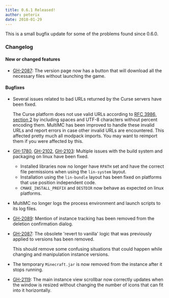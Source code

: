 ```yaml
---
title: 0.6.1 Released!
author: peterix
date: 2018-01-29
---
```


This is a small bugfix update for some of the problems found since 0.6.0.

### Changelog

#### New or changed features

- [GH-2087](https://github.com/MultiMC/Launcher/issues/2087): The version page now has a button that will download all the necessary files without launching the game.

#### Bugfixes

- Several issues related to bad URLs returned by the Curse servers have been fixed.

    The Curse platform does not use valid URLs according to [RFC 3986, section 2](https://tools.ietf.org/html/rfc3986#section-2) by including spaces and UTF-8 characters without percent encoding them.
    MultiMC has been improved to handle these invalid URLs and report errors in case other invalid URLs are encountered.
    This affected pretty much all modpack imports. You may want to reimport them if you were affected by this.

- [GH-1780](https://github.com/MultiMC/Launcher/issues/1780), [GH-2102](https://github.com/MultiMC/Launcher/issues/2102), [GH-2103](https://github.com/MultiMC/Launcher/issues/2103): Multiple issues with the build system and packaging on linux have been fixed.

    - Installed libraries now no longer have `RPATH` set and have the correct file permissions when using the `lin-system` layout.
    - Installation using the `lin-bundle` layout has been fixed on platforms that use position independent code.
    - `CMAKE_INSTALL_PREFIX` and `DESTDIR` now behave as expected on linux platforms.

- MultiMC no longer logs the process environment and launch scripts to its log files.

- [GH-2089](https://github.com/MultiMC/Launcher/issues/2089): Mention of instance tracking has been removed from the deletion confirmation dialog.

- [GH-2087](https://github.com/MultiMC/Launcher/issues/2087): The obsolete 'revert to vanilla' logic that was previously applied to versions has been removed.

    This should remove some confusing situations that could happen while changing and manipulation instance versions.

- The temporary `Minecraft.jar` is now removed from the instance after it stops running.

- [GH-2119](https://github.com/MultiMC/Launcher/issues/2119): The main instance view scrollbar now correctly updates when the window is resized without changing the number of icons that can fit into it horizontally.
